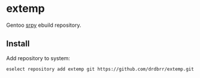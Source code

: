  extemp
=============

Gentoo [srpy](https://github.com/drdbrr/srpy) ebuild repository.

Install
-----

Add repository to system:
```bash
eselect repository add extemp git https://github.com/drdbrr/extemp.git && emaint sync -r extemp
```
